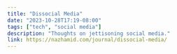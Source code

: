 ```yaml
---
title: "Dissocial Media"
date: "2023-10-28T17:19-08:00"
tags: ["tech", "social media"]
description: "Thoughts on jettisoning social media."
link: https://nazhamid.com/journal/dissocial-media/
---
```

